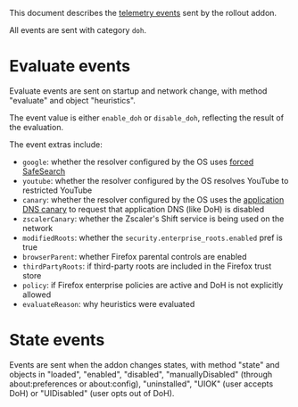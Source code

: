 This document describes the [telemetry events] sent by the rollout addon.

All events are sent with category `doh`.

# Evaluate events

Evaluate events are sent on startup and network change, with method "evaluate" and object "heuristics".

The event value is either `enable_doh` or `disable_doh`, reflecting the result of the evaluation.

The event extras include:
* `google`: whether the resolver configured by the OS uses [forced SafeSearch]
* `youtube`: whether the resolver configured by the OS resolves YouTube to restricted YouTube
* `canary`: whether the resolver configured by the OS uses the [application DNS canary] to request that application DNS (like DoH) is disabled
* `zscalerCanary`: whether the Zscaler's Shift service is being used on the network
* `modifiedRoots`: whether the `security.enterprise_roots.enabled` pref is true
* `browserParent`: whether Firefox parental controls are enabled
* `thirdPartyRoots`: if third-party roots are included in the Firefox trust store
* `policy`: if Firefox enterprise policies are active and DoH is not explicitly allowed
* `evaluateReason`: why heuristics were evaluated

# State events


Events are sent when the addon changes states, with method "state" and
objects in "loaded", "enabled", "disabled",
"manuallyDisabled" (through about:preferences or about:config), "uninstalled",
"UIOK" (user accepts DoH) or "UIDisabled" (user opts out of DoH).

[application DNS canary]: https://support.mozilla.org/en-US/kb/canary-domain-use-application-dnsnet
[forced SafeSearch]: https://support.google.com/websearch/answer/186669?hl=en
[telemetry events]: https://firefox-source-docs.mozilla.org/toolkit/components/telemetry/collection/events.html
